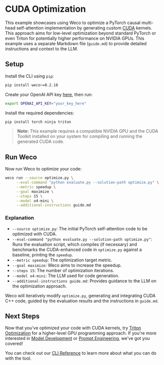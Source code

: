 # CUDA Optimization

This example showcases using Weco to optimize a PyTorch causal multi-head self-attention implementation by generating custom [CUDA](https://docs.nvidia.com/cuda/cuda-c-programming-guide/index.html) kernels. 
This approach aims for low-level optimization beyond standard PyTorch or even Triton for potentially higher performance on NVIDIA GPUs.
This example uses a separate Markdown file (`guide.md`) to provide detailed instructions and context to the LLM.

## Setup

Install the CLI using `pip`:
```bash
pip install weco>=0.2.18
```

Create your OpenAI API key [here](https://platform.openai.com/api-keys), then run:
```bash
export OPENAI_API_KEY="your_key_here"
```

Install the required dependencies:
```bash
pip install torch ninja triton
```
> **Note:** This example requires a compatible NVIDIA GPU and the CUDA Toolkit installed on your system for compiling and running the generated CUDA code.

## Run Weco

Now run Weco to optimize your code:
```bash
weco run --source optimize.py \
     --eval-command "python evaluate.py --solution-path optimize.py" \
     --metric speedup \
     --goal maximize \
     --steps 15 \
     --model o4-mini \
     --additional-instructions guide.md
```

### Explanation

*   `--source optimize.py`: The initial PyTorch self-attention code to be optimized with CUDA.
*   `--eval-command "python evaluate.py --solution-path optimize.py"`: Runs the evaluation script, which compiles (if necessary) and benchmarks the CUDA-enhanced code in `optimize.py` against a baseline, printing the `speedup`.
*   `--metric speedup`: The optimization target metric.
*   `--goal maximize`: Weco aims to increase the speedup.
*   `--steps 15`: The number of optimization iterations.
*   `--model o4-mini`: The LLM used for code generation.
*   `--additional-instructions guide.md`: Provides guidance to the LLM on the optimization approach.

Weco will iteratively modify `optimize.py`, generating and integrating CUDA C++ code, guided by the evaluation results and the instructions in `guide.md`.

## Next Steps

Now that you've optimized your code with CUDA kernels, try [Triton Optimization](/examples/triton/README.md) for a higher-level GPU programming approach. If you're more interested in [Model Development](/examples/spaceship-titanic/README.md) or [Prompt Engineering](/examples/prompt/README.md), we've got you covered! 

You can check out our [CLI Reference](https://docs.weco.ai/cli/cli-reference) to learn more about what you can do with the tool.
